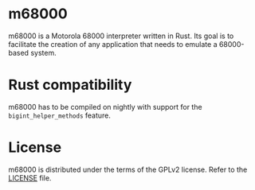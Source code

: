 # m68000

m68000 is a Motorola 68000 interpreter written in Rust. Its goal is to facilitate the creation of any application that needs to emulate a 68000-based system.

# Rust compatibility

m68000 has to be compiled on nightly with support for the `bigint_helper_methods` feature.

# License

m68000 is distributed under the terms of the GPLv2 license. Refer to the [LICENSE](https://github.com/Stovent/m68000/blob/master/LICENSE) file.

